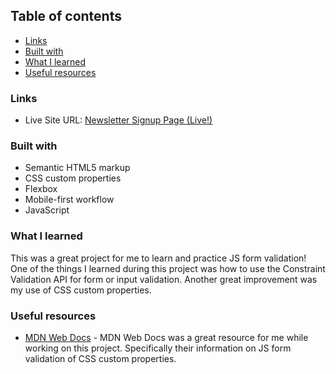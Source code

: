 ## Table of contents
  - [Links](#links)
  - [Built with](#built-with)
  - [What I learned](#what-i-learned)
  - [Useful resources](#useful-resources)

### Links

- Live Site URL: [Newsletter Signup Page (Live!)](https://rtoddm.github.io/newsletter_signup_form/)

### Built with

- Semantic HTML5 markup
- CSS custom properties
- Flexbox
- Mobile-first workflow
- JavaScript

### What I learned

This was a great project for me to learn and practice JS form validation! One of the things I learned during this project was how to use the Constraint Validation API for form or input validation. Another great improvement was my use of CSS custom properties.

### Useful resources

- [MDN Web Docs](https://developer.mozilla.org/en-US/) - MDN Web Docs was a great resource for me while working on this project. Specifically their information on JS form validation of CSS custom properties.

